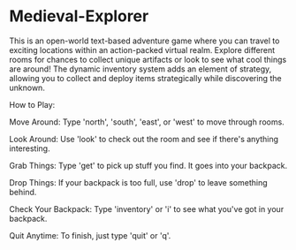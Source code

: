 # Medieval-Explorer

This is an open-world text-based adventure game where you can travel to exciting locations within an action-packed virtual realm. Explore different rooms for chances to collect unique artifacts or look to see what cool things are around! The dynamic inventory system adds an element of strategy, allowing you to collect and deploy items strategically while discovering the unknown.




How to Play:


Move Around: Type 'north', 'south', 'east', or 'west' to move through rooms.

Look Around: Use 'look' to check out the room and see if there's anything interesting.

Grab Things: Type 'get' to pick up stuff you find. It goes into your backpack.

Drop Things: If your backpack is too full, use 'drop' to leave something behind.

Check Your Backpack: Type 'inventory' or 'i' to see what you've got in your backpack.

Quit Anytime: To finish, just type 'quit' or 'q'.
